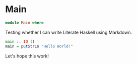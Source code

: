 # Main

```haskell
module Main where
```

Testing whether I can write Literate Haskell using Markdown.

```haskell
main :: IO ()
main = putStrLn "Hello World!"
```

Let's hope this work!
